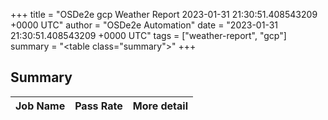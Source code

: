 +++
title = "OSDe2e gcp Weather Report 2023-01-31 21:30:51.408543209 +0000 UTC"
author = "OSDe2e Automation"
date = "2023-01-31 21:30:51.408543209 +0000 UTC"
tags = ["weather-report", "gcp"]
summary = "<table class=\"summary\"></table>"
+++
## Summary

| Job Name | Pass Rate | More detail |
|----------|-----------|-------------|




